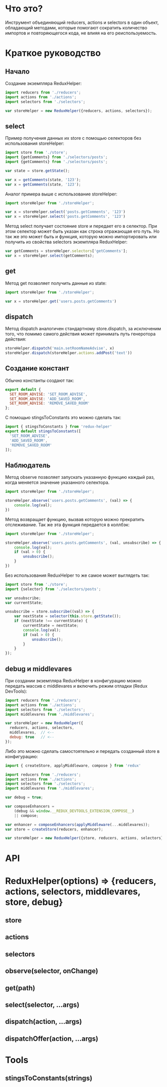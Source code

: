 # Что это? 
Инструмент объединяющий reducers, actions и selectors в один объект, обладающий методами, которые помогают сократить количество импортов и повторяющегося кода, не влияя на его реиспользуемость.

# Краткое руководство
## Начало
Создание экземпляра ReduxHelper:
```js
import reducers from './reducers';
import actions from './actions';
import selectors from './selectors';

var storeHelper = new ReduxHelper({reducers, actions, selectors});
```


## select
Пример получения данных их store с помощью селекторов без использования storeHelper:
```js
import store from './store';
import {getComments} from './selectors/posts';
import {getComments} from './selectors/posts';

var state = store.getState();

var x = getComments(state, '123');
var x = getComments(state, '123');
```
 Аналог примера выше с использование storeHelper:
```js
import storeHelper from './storeHelper';

var x = storeHelper.select('posts.getComments', '123')
var x = storeHelper.select('posts.getComments', '123')
```
Метод select получает состояние store и передает его в селектор. При этом селектор может быть указан как строка отражающая его путь. Но так же это может быть и функция, которую можно импортировать или получить из свойства selectors экземпляра ReduxHelper:

```js
var getComments = storeHelper.selectors['getComments'];
var x = storeHelper.select(getComments);
```
## get

Метод get позволяет получить данные из state:
```js
import storeHelper from './storeHelper';

var x = storeHelper.get('users.posts.getComments')
```


## dispatch

Метод dispatch аналогичен стандартному store.dispatch, за исключеним того, что помимо самого действия может принимать путь генеротора действия:

```js
storeHelper.dispatch('main.setRoomNameAdvise', x)
storeHelper.dispatch(storeHelper.actions.addPost('text'))
```

## Создание констант
Обычно константы создают так:
```js
export default {
  SET_ROOM_ADVISE: 'SET_ROOM_ADVISE',
  SET_ROOM_ADVISE: 'ADD_SAVED_ROOM',
  SET_ROOM_ADVISE: 'REMOVE_SAVED_ROOM'
};
```
С помощью stingsToConstants это можно сделать так:
```js
import { stingsToConstants } from 'redux-helper'
export default stingsToConstants([
  'SET_ROOM_ADVISE',
  'ADD_SAVED_ROOM',
  'REMOVE_SAVED_ROOM'
]);
```

## Наблюдатель
Метод observe позволяет запускать указанную функцию каждый раз, когда меняется значение указанного селектора.
```js
import storeHelper from './storeHelper';

storeHelper.observe('users.posts.getComments', (val) => {
    console.log(val);
})
```
Метод возвращает функцию, вызвав которую можно прекратить отслеживание. Так же эта функция передается в коллбэк:
```js
import storeHelper from './storeHelper';

storeHelper.observe('users.posts.getComments', (val, unsubscribe) => {
    console.log(val);
    if (val > 0) {
        unsubscribe();
    }
})
```
Без использования ReduxHelper то же самое может выглядеть так:
```js
import store from './store';
import {selector} from './selectors/posts';

var unsubscribe;
var currentState;

unsubscribe = store.subscribe((val) => {
    var nextState = selector(this.store.getState());
    if (nextState !== currentState) {
        currentState = nextState;
        console.log(val);
        if (val > 0) {
            unsubscribe();
        }
    }
});
```


## debug и middlevares
При создании экземпляра ReduxHelper в конфигурацию можно передать массив с middlevares и включить режим отладки (Redux DevTools):
```js
import reducers from './reducers';
import actions from './actions';
import selectors from './selectors';
import middlevares from './middlevares';

var storeHelper = new ReduxHelper({
  reducers, actions, selectors, 
  middlevares,  // <--
  debug: true   // <--
});
```
Либо это можно сделать самостоятельно и передать созданный store в конфигурацию:
```js
import { createStore, applyMiddleware, compose } from 'redux'

import reducers from './reducers';
import actions from './actions';
import selectors from './selectors';
import middlevares from './middlevares';

var debug = true;

var composeEnhancers =
    (debug && window.__REDUX_DEVTOOLS_EXTENSION_COMPOSE__)
    || compose;

var enhancer = composeEnhancers(applyMiddleware(...middlevares));
var store = createStore(reducers, enhancer);

var storeHelper = new ReduxHelper({store, reducers, actions, selectors});
```


# API
# ReduxHelper(options) => {reducers, actions, selectors, middlevares, store, debug}

## store

## actions

## selectors
## observe(selector, onChange)

## get(path)

## select(selector, ...args)

## dispatch(action, ...args)

## dispatchOffer(action, ...args)

# Tools

## stingsToConstants(strings)

